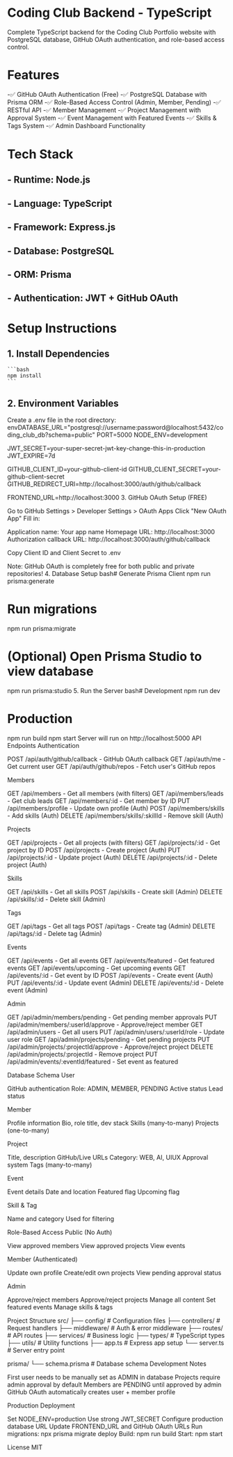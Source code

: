 # Coding Club Backend - TypeScript
Complete TypeScript backend for the Coding Club Portfolio website with PostgreSQL database, GitHub OAuth authentication, and role-based access control.

# Features

-✅ GitHub OAuth Authentication (Free)
-✅ PostgreSQL Database with Prisma ORM
-✅ Role-Based Access Control (Admin, Member, Pending)
-✅ RESTful API
-✅ Member Management
-✅ Project Management with Approval System
-✅ Event Management with Featured Events
-✅ Skills & Tags System
-✅ Admin Dashboard Functionality

# Tech Stack

## - Runtime: Node.js
## - Language: TypeScript
## - Framework: Express.js
## - Database: PostgreSQL
## - ORM: Prisma
## - Authentication: JWT + GitHub OAuth

# Setup Instructions
## 1. Install Dependencies
    ```bash
    npm install
    ```
## 2. Environment Variables
Create a .env file in the root directory:
envDATABASE_URL="postgresql://username:password@localhost:5432/coding_club_db?schema=public"
PORT=5000
NODE_ENV=development

JWT_SECRET=your-super-secret-jwt-key-change-this-in-production
JWT_EXPIRE=7d

GITHUB_CLIENT_ID=your-github-client-id
GITHUB_CLIENT_SECRET=your-github-client-secret
GITHUB_REDIRECT_URI=http://localhost:3000/auth/github/callback

FRONTEND_URL=http://localhost:3000
3. GitHub OAuth Setup (FREE)

Go to GitHub Settings > Developer Settings > OAuth Apps
Click "New OAuth App"
Fill in:

Application name: Your app name
Homepage URL: http://localhost:3000
Authorization callback URL: http://localhost:3000/auth/github/callback


Copy Client ID and Client Secret to .env

Note: GitHub OAuth is completely free for both public and private repositories!
4. Database Setup
bash# Generate Prisma Client
npm run prisma:generate

# Run migrations
npm run prisma:migrate

# (Optional) Open Prisma Studio to view database
npm run prisma:studio
5. Run the Server
bash# Development
npm run dev

# Production
npm run build
npm start
Server will run on http://localhost:5000
API Endpoints
Authentication

POST /api/auth/github/callback - GitHub OAuth callback
GET /api/auth/me - Get current user
GET /api/auth/github/repos - Fetch user's GitHub repos

Members

GET /api/members - Get all members (with filters)
GET /api/members/leads - Get club leads
GET /api/members/:id - Get member by ID
PUT /api/members/profile - Update own profile (Auth)
POST /api/members/skills - Add skills (Auth)
DELETE /api/members/skills/:skillId - Remove skill (Auth)

Projects

GET /api/projects - Get all projects (with filters)
GET /api/projects/:id - Get project by ID
POST /api/projects - Create project (Auth)
PUT /api/projects/:id - Update project (Auth)
DELETE /api/projects/:id - Delete project (Auth)

Skills

GET /api/skills - Get all skills
POST /api/skills - Create skill (Admin)
DELETE /api/skills/:id - Delete skill (Admin)

Tags

GET /api/tags - Get all tags
POST /api/tags - Create tag (Admin)
DELETE /api/tags/:id - Delete tag (Admin)

Events

GET /api/events - Get all events
GET /api/events/featured - Get featured events
GET /api/events/upcoming - Get upcoming events
GET /api/events/:id - Get event by ID
POST /api/events - Create event (Auth)
PUT /api/events/:id - Update event (Admin)
DELETE /api/events/:id - Delete event (Admin)

Admin

GET /api/admin/members/pending - Get pending member approvals
PUT /api/admin/members/:userId/approve - Approve/reject member
GET /api/admin/users - Get all users
PUT /api/admin/users/:userId/role - Update user role
GET /api/admin/projects/pending - Get pending projects
PUT /api/admin/projects/:projectId/approve - Approve/reject project
DELETE /api/admin/projects/:projectId - Remove project
PUT /api/admin/events/:eventId/featured - Set event as featured

Database Schema
User

GitHub authentication
Role: ADMIN, MEMBER, PENDING
Active status
Lead status

Member

Profile information
Bio, role title, dev stack
Skills (many-to-many)
Projects (one-to-many)

Project

Title, description
GitHub/Live URLs
Category: WEB, AI, UIUX
Approval system
Tags (many-to-many)

Event

Event details
Date and location
Featured flag
Upcoming flag

Skill & Tag

Name and category
Used for filtering

Role-Based Access
Public (No Auth)

View approved members
View approved projects
View events

Member (Authenticated)

Update own profile
Create/edit own projects
View pending approval status

Admin

Approve/reject members
Approve/reject projects
Manage all content
Set featured events
Manage skills & tags

Project Structure
src/
├── config/           # Configuration files
├── controllers/      # Request handlers
├── middleware/       # Auth & error middleware
├── routes/          # API routes
├── services/        # Business logic
├── types/           # TypeScript types
├── utils/           # Utility functions
├── app.ts           # Express app setup
└── server.ts        # Server entry point

prisma/
└── schema.prisma    # Database schema
Development Notes

First user needs to be manually set as ADMIN in database
Projects require admin approval by default
Members are PENDING until approved by admin
GitHub OAuth automatically creates user + member profile

Production Deployment

Set NODE_ENV=production
Use strong JWT_SECRET
Configure production database URL
Update FRONTEND_URL and GitHub OAuth URLs
Run migrations: npx prisma migrate deploy
Build: npm run build
Start: npm start

License
MIT